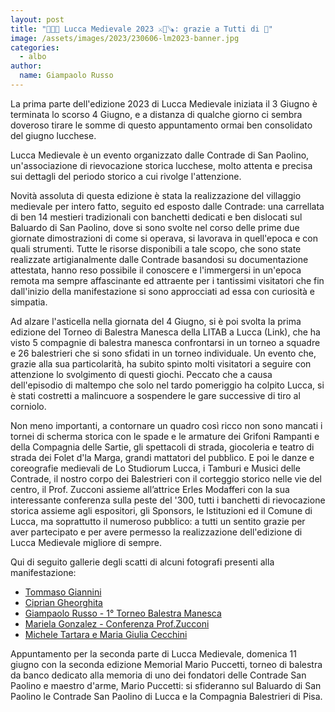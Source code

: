 ```yaml
---
layout: post
title: "🥁🎯📜 Lucca Medievale 2023 ⚔️🔨🪚: grazie a Tutti di 🫶"
image: /assets/images/2023/230606-lm2023-banner.jpg
categories:
  - albo
author:
  name: Giampaolo Russo
---
```


La prima parte dell'edizione 2023 di Lucca Medievale iniziata il 3 Giugno è terminata lo scorso 4 Giugno, e a distanza di qualche giorno ci sembra doveroso tirare le somme di questo appuntamento ormai ben consolidato del giugno lucchese.

<!-- more -->

Lucca Medievale è un evento organizzato dalle Contrade di San Paolino, un'associazione di rievocazione storica lucchese, molto attenta e precisa sui dettagli del periodo storico a cui rivolge l'attenzione.

Novità assoluta di questa edizione è stata la realizzazione del villaggio medievale per intero fatto, seguito ed esposto dalle Contrade: una carrellata di ben 14 mestieri tradizionali con banchetti dedicati e ben dislocati sul Baluardo di San Paolino, dove si sono svolte nel corso delle prime due giornate dimostrazioni di come si operava, si lavorava in quell'epoca e con quali strumenti. Tutte le risorse disponibili a tale scopo, che sono state realizzate artigianalmente dalle Contrade basandosi su documentazione attestata, hanno reso possibile il conoscere e l'immergersi in un'epoca remota ma sempre affascinante ed attraente per i tantissimi visitatori che fin dall'inizio della manifestazione si sono approcciati ad essa con curiosità e simpatia.

Ad alzare l'asticella nella giornata del 4 Giugno, si è poi svolta la prima edizione del Torneo di Balestra Manesca della LITAB a Lucca (Link), che ha visto 5 compagnie di balestra manesca confrontarsi in un torneo a squadre e 26 balestrieri che si sono sfidati in un torneo individuale. Un evento che, grazie alla sua particolarità, ha subito spinto molti visitatori a seguire con attenzione lo svolgimento di questi giochi. Peccato che a causa dell'episodio di maltempo che solo nel tardo pomeriggio ha colpito Lucca, si è stati costretti a malincuore a sospendere le gare successive di tiro al corniolo.

Non meno importanti, a contornare un quadro così ricco non sono mancati i tornei di scherma storica con le spade e le armature dei Grifoni Rampanti e della Compagnia delle Sartie, gli spettacoli di strada, giocoleria e teatro di strada dei Folet d'la Marga, grandi mattatori del pubblico. E poi le danze e coreografie medievali de Lo Studiorum Lucca, i Tamburi e Musici delle Contrade, il nostro corpo dei Balestrieri con il corteggio storico nelle vie del centro, il Prof. Zucconi assieme all’attrice Erles Modafferi con la sua interessante conferenza sulla peste del '300, tutti i banchetti di rievocazione storica assieme agli espositori, gli Sponsors, le Istituzioni ed il Comune di Lucca, ma soprattutto il numeroso pubblico: a tutti un sentito grazie per aver partecipato e per avere permesso la realizzazione dell'edizione di Lucca Medievale migliore di sempre.

Qui di seguito gallerie degli scatti di alcuni fotografi presenti alla manifestazione:

* [Tommaso Giannini](https://photos.app.goo.gl/bTf3Ke9ZiAGdY3Rx5)
* [Ciprian Gheorghita](https://photos.app.goo.gl/oi9SHtiaBSwL2KPA6)
* [Giampaolo Russo - 1° Torneo Balestra Manesca](https://photos.app.goo.gl/XHzBcVSdFcvt2uWh8)
* [Mariela Gonzalez - Conferenza Prof.Zucconi](https://photos.app.goo.gl/mWHqhPzPiuEgiQXm9)
* [Michele Tartara e Maria Giulia Cecchini](https://photos.app.goo.gl/nHxzFMqohj9n5dzd7)

Appuntamento per la seconda parte di Lucca Medievale, domenica 11 giugno con la seconda edizione Memorial Mario Puccetti, torneo di balestra da banco dedicato alla memoria di uno dei fondatori delle Contrade San Paolino e maestro d'arme, Mario Puccetti: si sfideranno sul Baluardo di San Paolino le Contrade San Paolino di Lucca e la Compagnia Balestrieri di Pisa.
